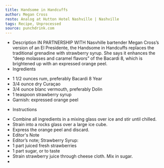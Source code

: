 ```yaml
---
title: Handsome in Handcuffs
author: Megan Cross
resto: Analog at Hutton Hotel Nashville | Nashville
tags: Recipe, Unprocessed
source: punchdrink.com
---
```

- Description
IN PARTNERSHIP WITH
Nasvhille bartender Megan Cross’s version of an El Presidente, the Handsome in Handcuffs replaces the traditional grenadine with strawberry syrup. She says it enhances the “deep molasses and caramel flavors” of the Bacardi 8, which is brightened up with an expressed orange peel.
- Ingredients
* 1 1/2 ounces rum, preferably Bacardi 8 Year
* 3/4 ounce dry Curaçao
* 3/4 ounce blanc vermouth, preferably Dolin
* 1 teaspoon strawberry syrup
* Garnish: expressed orange peel
- Instructions
* Combine all ingredients in a mixing glass over ice and stir until chilled.
* Strain into a rocks glass over a large ice cube.
* Express the orange peel and discard.
* Editor's Note
* Editor’s note; Strawberry Syrup:
* 1 part juiced fresh strawberries
* 1 part sugar, or to taste
* Strain strawberry juice through cheese cloth. Mix in sugar.
* 

